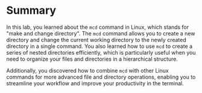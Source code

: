 # Summary

In this lab, you learned about the `mcd` command in Linux, which stands for "make and change directory". The `mcd` command allows you to create a new directory and change the current working directory to the newly created directory in a single command. You also learned how to use `mcd` to create a series of nested directories efficiently, which is particularly useful when you need to organize your files and directories in a hierarchical structure.

Additionally, you discovered how to combine `mcd` with other Linux commands for more advanced file and directory operations, enabling you to streamline your workflow and improve your productivity in the terminal.
